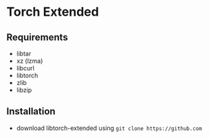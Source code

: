 # Torch Extended
## Requirements
- libtar
- xz (lzma)
- libcurl
- libtorch
- zlib
- libzip
## Installation
- download libtorch-extended using `git clone https://github.com`


